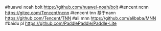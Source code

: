 #huawei noah bolt
https://github.com/huawei-noah/bolt
#tencent ncnn
https://gitee.com/Tencent/ncnn
#tencent tnn
基于nann
https://github.com/Tencent/TNN
#ali mnn
https://github.com/alibaba/MNN
#baidu pl
https://github.com/PaddlePaddle/Paddle-Lite